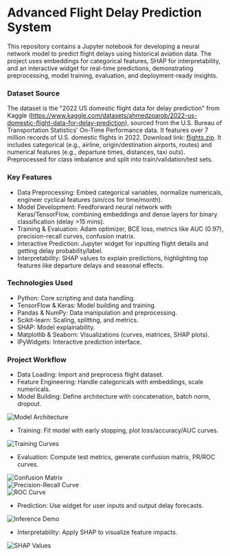 # Advanced Flight Delay Prediction System

This repository contains a Jupyter notebook for developing a neural network model to predict flight delays using historical aviation data. The project uses embeddings for categorical features, SHAP for interpretability, and an interactive widget for real-time predictions, demonstrating preprocessing, model training, evaluation, and deployment-ready insights.

### Dataset Source

The dataset is the "2022 US domestic flight data for delay prediction" from Kaggle (https://www.kaggle.com/datasets/ahmedzoarob/2022-us-domestic-flight-data-for-delay-prediction), sourced from the U.S. Bureau of Transportation Statistics' On-Time Performance data. It features over 7 million records of U.S. domestic flights in 2022. Download link: [flights.zip](https://www.dropbox.com/scl/fi/dw8adpyocge43xnczeobj/flights.zip?rlkey=jnzty4kcip6ka2z9ujly1yerv&dl=1). It includes categorical (e.g., airline, origin/destination airports, routes) and numerical features (e.g., departure times, distances, taxi outs). Preprocessed for class imbalance and split into train/validation/test sets.

### Key Features

- Data Preprocessing: Embed categorical variables, normalize numericals, engineer cyclical features (sin/cos for time/month).
- Model Development: Feedforward neural network with Keras/TensorFlow, combining embeddings and dense layers for binary classification (delay >15 mins).
- Training & Evaluation: Adam optimizer, BCE loss, metrics like AUC (0.97), precision-recall curves, confusion matrix.
- Interactive Prediction: Jupyter widget for inputting flight details and getting delay probability/label.
- Interpretability: SHAP values to explain predictions, highlighting top features like departure delays and seasonal effects.

### Technologies Used

- Python: Core scripting and data handling.
- TensorFlow & Keras: Model building and training.
- Pandas & NumPy: Data manipulation and preprocessing.
- Scikit-learn: Scaling, splitting, and metrics.
- SHAP: Model explainability.
- Matplotlib & Seaborn: Visualizations (curves, matrices, SHAP plots).
- IPyWidgets: Interactive prediction interface.

### Project Workflow

- Data Loading: Import and preprocess flight dataset.
- Feature Engineering: Handle categoricals with embeddings, scale numericals.
- Model Building: Define architecture with concatenation, batch norm, dropout.

![Model Architecture](https://raw.githubusercontent.com/AashishSaini16/Advanced-Flight-Delay-Prediction-System/main/Model%20Architecture.png)

- Training: Fit model with early stopping, plot loss/accuracy/AUC curves.

![Training Curves](https://raw.githubusercontent.com/AashishSaini16/Advanced-Flight-Delay-Prediction-System/main/Training%20Curves.PNG)

- Evaluation: Compute test metrics, generate confusion matrix, PR/ROC curves.

![Confusion Matrix](https://raw.githubusercontent.com/AashishSaini16/Advanced-Flight-Delay-Prediction-System/main/Confusion%20Matrix.PNG)  
![Precision-Recall Curve](https://raw.githubusercontent.com/AashishSaini16/Advanced-Flight-Delay-Prediction-System/main/Precision-Recall%20Curve.PNG)  
![ROC Curve](https://raw.githubusercontent.com/AashishSaini16/Advanced-Flight-Delay-Prediction-System/main/ROC%20Curve.PNG)

- Prediction: Use widget for user inputs and output delay forecasts.

![Inference Demo](https://github.com/AashishSaini16/Advanced-Flight-Delay-Prediction-System/blob/main/demo.PNG)

- Interpretability: Apply SHAP to visualize feature impacts.

![SHAP Values](https://raw.githubusercontent.com/AashishSaini16/Advanced-Flight-Delay-Prediction-System/main/SHAP%20Values.PNG)
